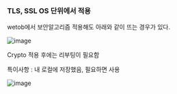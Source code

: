 ### TLS, SSL OS 단위에서 적용

wetob에서 보안알고리즘 적용해도 아래와 같이 뜨는 경우가 있다.

![image](https://user-images.githubusercontent.com/38831314/135961291-488a908d-3324-4b81-8a77-017a3e210b12.png)

Crypto 적용 후에는 리부팅이 필요함

특이사항 : 내 로컬에 저장했음, 필요하면 사용

![image](https://user-images.githubusercontent.com/38831314/135961207-cb1c8a5a-794f-4a01-8203-2af07c2a0b3c.png)

